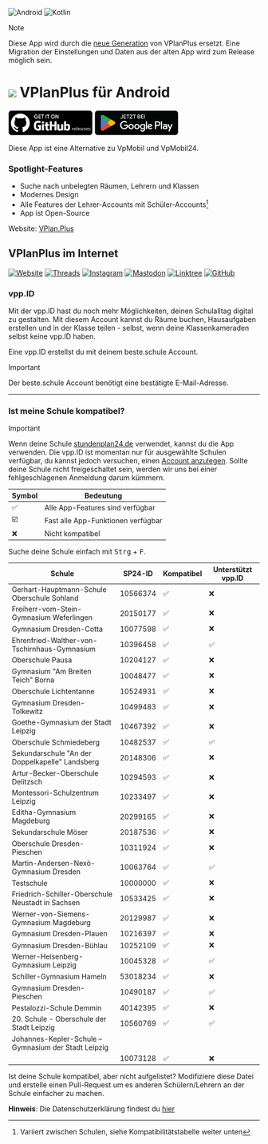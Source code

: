 ![Android](https://img.shields.io/badge/Android-3DDC84?style=for-the-badge&logo=android&logoColor=white)
![Kotlin](https://img.shields.io/badge/kotlin-%237F52FF.svg?style=for-the-badge&logo=kotlin&logoColor=white)

> [!NOTE]
> Diese App wird durch die [neue Generation](https://github.com/VPlanPlus-Project/app) von VPlanPlus ersetzt. Eine Migration der Einstellungen und Daten aus der alten App wird zum Release möglich sein.

# <img src="https://vplan.plus/favicon.svg" height="35px"> VPlanPlus für Android

[<img src="https://raw.githubusercontent.com/Julius-Babies/Julius-Babies/main/static/ghreleases.png" alt="Get it on Github Releases" height="50px">](https://github.com/Julius-Babies/VPlanPlus/releases)
[<img src="https://raw.githubusercontent.com/Julius-Babies/Julius-Babies/main/static/googleplay.png" alt="Get it on Github Releases" height="50px">](https://play.google.com/store/apps/details?id=es.jvbabi.vplanplus)<br />

Diese App ist eine Alternative zu VpMobil und VpMobil24.

### Spotlight-Features

- Suche nach unbelegten Räumen, Lehrern und Klassen
- Modernes Design
- Alle Features der Lehrer-Accounts mit Schüler-Accounts[^1]
- App ist Open-Source

Website: [VPlan.Plus](https://vplan.plus)

## VPlanPlus im Internet
[![Website](https://img.shields.io/badge/website-005792?style=for-the-badge&logo=About.me&logoColor=white)](https://vplan.plus)
[![Threads](https://img.shields.io/badge/Threads-212121?style=for-the-badge&logo=Threads&logoColor=white)](https://www.threads.net/@vplanplus)
[![Instagram](https://img.shields.io/badge/Instagram-E4405F?style=for-the-badge&logo=instagram&logoColor=white)](https://www.instagram.com/vplanplus)
[![Mastodon](https://img.shields.io/badge/Mastodon-6364FF?style=for-the-badge&logo=Mastodon&logoColor=white)](https://mastodon.social/@vpp_app)
[![Linktree](https://img.shields.io/badge/linktree-39E09B?style=for-the-badge&logo=linktree&logoColor=white)](https://linktr.ee/vplanplus)
[![GitHub](https://img.shields.io/badge/GitHub-232323?style=for-the-badge&logo=github&logoColor=white)](https://github.com/VPlanPlus-Project/)

### vpp.ID

Mit der vpp.ID hast du noch mehr Möglichkeiten, deinen Schulalltag digital zu gestalten. Mit diesem Account kannst du
Räume buchen, Hausaufgaben erstellen und in der Klasse teilen - selbst, wenn deine Klassenkameraden selbst keine vpp.ID
haben.

Eine vpp.ID erstellst du mit deinem beste.schule Account.

> [!IMPORTANT]
> Der beste.schule Account benötigt eine bestätigte E-Mail-Adresse.

[^1]: Variiert zwischen Schulen, siehe Kompatibilitätstabelle weiter unten
<hr />

### Ist meine Schule kompatibel?

> [!IMPORTANT]
> Wenn deine Schule [stundenplan24.de](https://stundenplan24.de) verwendet, kannst du die App verwenden. Die vpp.ID ist
> momentan nur für ausgewählte Schulen verfügbar, du kannst jedoch versuchen,
> einen [Account anzulegen](https://vplan.plus/id). Sollte deine Schule nicht freigeschaltet sein, werden wir uns
> bei einer fehlgeschlagenen Anmeldung darum kümmern.

| Symbol | Bedeutung                          |
|--------|------------------------------------|
| ✅      | Alle App-Features sind verfügbar   |
| ☑️️️   | Fast alle App-Funktionen verfügbar |
| ❌      | Nicht kompatibel                   |

[^2]: Zu Beginn sind Lehrer oder Räume nicht immer vollständig, dieses Problem behebt sich bei Nutzung der App über
einige Tage.

Suche deine Schule einfach mit <kbd>Strg</kbd> + <kbd>F</kbd>.

| Schule                                                                                                                           | SP24-ID  | Kompatibel | Unterstützt vpp.ID |
|----------------------------------------------------------------------------------------------------------------------------------|----------|------------|--------------------|
| Gerhart-Hauptmann-Schule Oberschule Sohland                                                                                      | 10566374 | ✅          | ❌                  |
| Freiherr-vom-Stein-Gymnasium Weferlingen                                                                                         | 20150177 | ✅          | ❌                  |
| Gymnasium Dresden-Cotta                                                                                                          | 10077598 | ✅          | ❌                  |
| Ehrenfried-Walther-von-Tschirnhaus-Gymnasium                                                                                     | 10396458 | ✅          | ✅                  |
| Oberschule Pausa                                                                                                                 | 10204127 | ✅          | ❌                  |
| Gymnasium "Am Breiten Teich" Borna                                                                                               | 10048477 | ✅          | ❌                  |
| Oberschule Lichtentanne                                                                                                          | 10524931 | ✅          | ❌                  |
| Gymnasium Dresden-Tolkewitz                                                                                                      | 10499483 | ✅          | ❌                  |
| Goethe-Gymnasium der Stadt Leipzig                                                                                               | 10467392 | ✅          | ❌                  |
| Oberschule Schmiedeberg                                                                                                          | 10482537 | ✅          | ✅                  |
| Sekundarschule "An der Doppelkapelle" Landsberg                                                                                  | 20148306 | ✅          | ❌                  |
| Artur-Becker-Oberschule Delitzsch                                                                                                | 10294593 | ✅          | ❌                  |
| Montessori-Schulzentrum Leipzig                                                                                                  | 10233497 | ✅          | ❌                  |
| Editha-Gymnasium Magdeburg                                                                                                       | 20299165 | ✅          | ❌                  |
| Sekundarschule Möser                                                                                                             | 20187536 | ✅          | ❌                  |
| Oberschule Dresden-Pieschen                                                                                                      | 10311924 | ✅          | ❌                  |
| Martin-Andersen-Nexö-Gymnasium Dresden                                                                                           | 10063764 | ✅          | ✅                  |
| Testschule                                                                                                                       | 10000000 | ✅️          | ❌                  |
| Friedrich-Schiller-Oberschule Neustadt in Sachsen                                                                                | 10533425 | ✅          | ❌                  |
| Werner-von-Siemens-Gymnasium Magdeburg                                                                                           | 20129987 | ✅          | ❌                  |
| Gymnasium Dresden-Plauen                                                                                                         | 10216397 | ✅          | ❌                  |
| Gymnasium Dresden-Bühlau                                                                                                         | 10252109 | ✅          | ❌                  |
| Werner-Heisenberg-Gymnasium Leipzig                                                                                              | 10045328 | ✅          | ✅                  |
| Schiller-Gymnasium Hameln                                                                                                        | 53018234 | ✅          | ❌                  |
| Gymnasium Dresden-Pieschen                                                                                                       | 10490187 | ✅          | ✅                  |
| Pestalozzi-Schule Demmin                                                                                                         | 40142395 | ✅          | ❌                  |
| 20. Schule - Oberschule der Stadt Leipzig                                                                                        | 10560769 | ✅          | ✅                  |
| Johannes-Kepler-Schule – Gymnasium der Stadt Leipzig
       | 10073128 | ✅          | ❌                  |

Ist deine Schule kompatibel, aber nicht aufgelistet? Modifiziere diese Datei und erstelle einen Pull-Request um es
anderen Schülern/Lehrern an der Schule einfacher zu machen.

**Hinweis**: Die Datenschutzerklärung findest
du [hier](https://vplan.plus/privacy)
